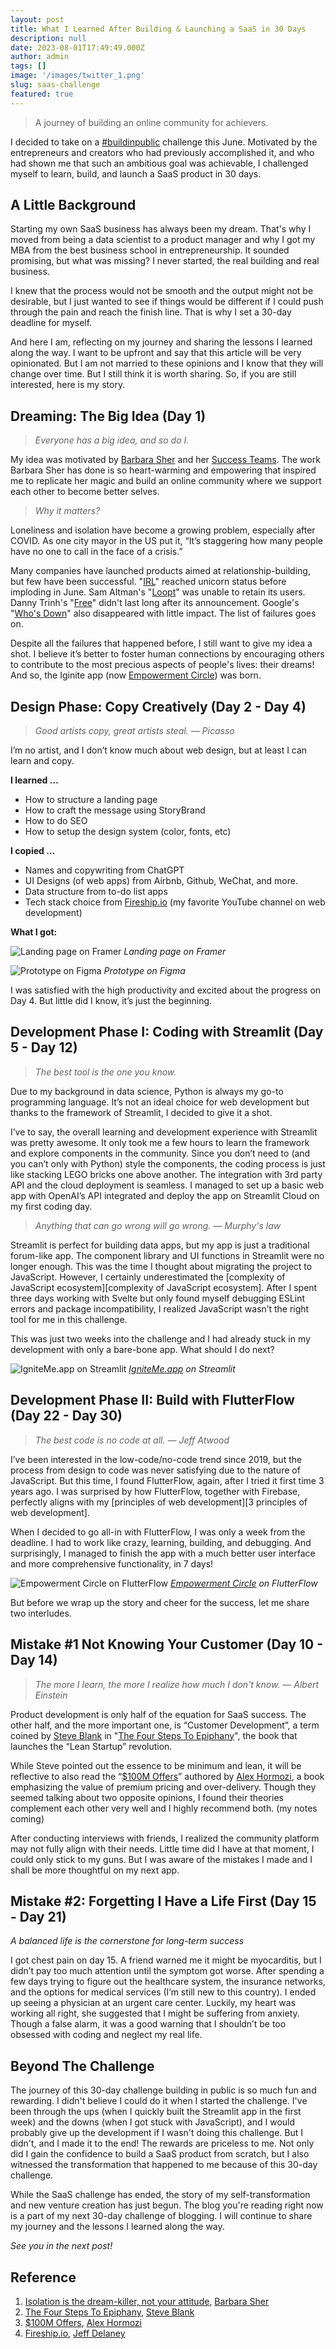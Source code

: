 ```yaml
---
layout: post
title: What I Learned After Building & Launching a SaaS in 30 Days
description: null
date: 2023-08-01T17:49:49.000Z
author: admin
tags: []
image: '/images/twitter_1.png'
slug: saas-challenge
featured: true
---
```


> A journey of building an online community for achievers.

I decided to take on a [#buildinpublic](https://buildinpublic.com/) challenge this June. Motivated by the entrepreneurs and creators who had previously accomplished it, and who had shown me that such an ambitious goal was achievable, I challenged myself to learn, build, and launch a SaaS product in 30 days.

## A Little Background

Starting my own SaaS business has always been my dream. That's why I moved from being a data scientist to a product manager and why I got my MBA from the best business school in entrepreneurship. It sounded promising, but what was missing? I never started, the real building and real business.

I knew that the process would not be smooth and the output might not be desirable, but I just wanted to see if things would be different if I could push through the pain and reach the finish line. That is why I set a 30-day deadline for myself.

And here I am, reflecting on my journey and sharing the lessons I learned along the way. I want to be upfront and say that this article will be very opinionated. But I am not married to these opinions and I know that they will change over time. But I still think it is worth sharing. So, if you are still interested, here is my story.

## Dreaming: The Big Idea (Day 1)

> _Everyone has a big idea, and so do I._

My idea was motivated by [Barbara Sher](https://twitter.com/BarbaraSher) and her [Success Teams](http://shersuccessteams.com/). The work Barbara Sher has done is so heart-warming and empowering that inspired me to replicate her magic and build an online community where we support each other to become better selves.

> _Why it matters?_

Loneliness and isolation have become a growing problem, especially after COVID. As one city mayor in the US put it, “It’s staggering how many people have no one to call in the face of a crisis.”

Many companies have launched products aimed at relationship-building, but few have been successful. "[IRL](https://www.irl.com/)" reached unicorn status before imploding in June. Sam Altman's "[Loopt](https://en.wikipedia.org/wiki/Loopt)" was unable to retain its users. Danny Trinh's "[Free](https://medium.com/@dtrinh/introducing-free-4f709474e6eb)" didn't last long after its announcement. Google's "[Who's Down](https://techcrunch.com/2015/10/30/google-asks-if-you-are-down/)" also disappeared with little impact. The list of failures goes on.

Despite all the failures that happened before, I still want to give my idea a shot. I believe it’s better to foster human connections by encouraging others to contribute to the most precious aspects of people's lives: their dreams! And so, the Iginite app (now [Empowerment Circle](https://empowermentcircle.flutterflow.app/)) was born.

## Design Phase: Copy Creatively (Day 2 - Day 4)

> _Good artists copy, great artists steal. — Picasso_

I’m no artist, and I don’t know much about web design, but at least I can learn and copy.

**I learned …**

- How to structure a landing page
- How to craft the message using StoryBrand
- How to do SEO
- How to setup the design system (color, fonts, etc)

**I copied …**

- Names and copywriting from ChatGPT
- UI Designs (of web apps) from Airbnb, Github, WeChat, and more.
- Data structure from to-do list apps
- Tech stack choice from [Fireship.io](https://fireship.io) (my favorite YouTube channel on web development)

**What I got:**

![Landing page on Framer](framer.png)
_Landing page on Framer_

![Prototype on Figma](figma.png)
_Prototype on Figma_

I was satisfied with the high productivity and excited about the progress on Day 4. But little did I know, it’s just the beginning.

## Development Phase I: Coding with Streamlit (Day 5 - Day 12)

> _The best tool is the one you know._

Due to my background in data science, Python is always my go-to programming language. It’s not an ideal choice for web development but thanks to the framework of Streamlit, I decided to give it a shot.

I’ve to say, the overall learning and development experience with Streamlit was pretty awesome. It only took me a few hours to learn the framework and explore components in the community. Since you don’t need to (and you can’t only with Python) style the components, the coding process is just like stacking LEGO bricks one above another. The integration with 3rd party API and the cloud deployment is seamless. I managed to set up a basic web app with OpenAI’s API integrated and deploy the app on Streamlit Cloud on my first coding day.

> _Anything that can go wrong will go wrong. — Murphy's law_

Streamlit is perfect for building data apps, but my app is just a traditional forum-like app. The component library and UI functions in Streamlit were no longer enough. This was the time I thought about migrating the project to JavaScript. However, I certainly underestimated the [complexity of JavaScript ecosystem][complexity of JavaScript ecosystem]. After I spent three days working with Svelte but only found myself debugging ESLint errors and package incompatibility, I realized JavaScript wasn’t the right tool for me in this challenge.

This was just two weeks into the challenge and I had already stuck in my development with only a bare-bone app. What should I do next?

![IgniteMe.app on Streamlit](/streamlit.png)
_[IgniteMe.app](https://ignite-me.streamlit.app/) on Streamlit_

## Development Phase II: Build with FlutterFlow (Day 22 - Day 30)

> _The best code is no code at all. — Jeff Atwood_

I’ve been interested in the low-code/no-code trend since 2019, but the process from design to code was never satisfying due to the nature of JavaScript. But this time, I found FlutterFlow, again, after I tried it first time 3 years ago. I was surprised by how FlutterFlow, together with Firebase, perfectly aligns with my [principles of web development][3 principles of web development].

When I decided to go all-in with FlutterFlow, I was only a week from the deadline. I had to work like crazy, learning, building, and debugging. And surprisingly, I managed to finish the app with a much better user interface and more comprehensive functionality, in 7 days!

![Empowerment Circle on FlutterFlow](flutterflow.png)
_[Empowerment Circle](https://empowermentcircle.flutterflow.app/) on FlutterFlow_

But before we wrap up the story and cheer for the success, let me share two interludes.

## Mistake #1 Not Knowing Your Customer (Day 10 - Day 14)

> _The more I learn, the more I realize how much I don't know. ― Albert Einstein_

Product development is only half of the equation for SaaS success. The other half, and the more important one, is “Customer Development”, a term coined by [Steve Blank](https://twitter.com/sgblank) in "[The Four Steps To Epiphany](https://a.co/d/9qVwCTM)", the book that launches the “Lean Startup” revolution.

While Steve pointed out the essence to be minimum and lean, it will be reflective to also read the “[$100M Offers](https://a.co/d/gFoNaGz)” authored by [Alex Hormozi](https://twitter.com/AlexHormozi), a book emphasizing the value of premium pricing and over-delivery. Though they seemed talking about two opposite opinions, I found their theories complement each other very well and I highly recommend both. (my notes coming)

After conducting interviews with friends, I realized the community platform may not fully align with their needs. Little time did I have at that moment, I could only stick to my guns. But I was aware of the mistakes I made and I shall be more thoughtful on my next app.

## Mistake #2: Forgetting I Have a Life First (Day 15 - Day 21)

_A balanced life is the cornerstone for long-term success_

I got chest pain on day 15. A friend warned me it might be myocarditis, but I didn’t pay too much attention until the symptom got worse. After spending a few days trying to figure out the healthcare system, the insurance networks, and the options for medical services (I’m still new to this country). I ended up seeing a physician at an urgent care center. Luckily, my heart was working all right, she suggested that I might be suffering from anxiety. Though a false alarm, it was a good warning that I shouldn’t be too obsessed with coding and neglect my real life.

## Beyond The Challenge

The journey of this 30-day challenge building in public is so much fun and rewarding. I didn't believe I could do it when I started the challenge. I've been through the ups (when I quickly built the Streamlit app in the first week) and the downs (when I got stuck with JavaScript), and I would probably give up the development if I wasn't doing this challenge. But I didn't, and I made it to the end! The rewards are priceless to me. Not only did I gain the confidence to build a SaaS product from scratch, but I also witnessed the transformation that happened to me because of this 30-day challenge.

While the SaaS challenge has ended, the story of my self-transformation and new venture creation has just begun. The blog you're reading right now is a part of my next 30-day challenge of blogging. I will continue to share my journey and the lessons I learned along the way.

_See you in the next post!_

## Reference

1. [Isolation is the dream-killer, not your attitude](https://youtu.be/H2rG4Dg6xyI), [Barbara Sher](https://twitter.com/BarbaraSher)
2. [The Four Steps To Epiphany](https://a.co/d/9qVwCTM), [Steve Blank](https://twitter.com/sgblank)
3. [$100M Offers](https://a.co/d/gFoNaGz), [Alex Hormozi](https://twitter.com/AlexHormozi)
4. [Fireship.io](https://Fireship.io), [Jeff Delaney](https://twitter.com/Jeffdelaney23)
